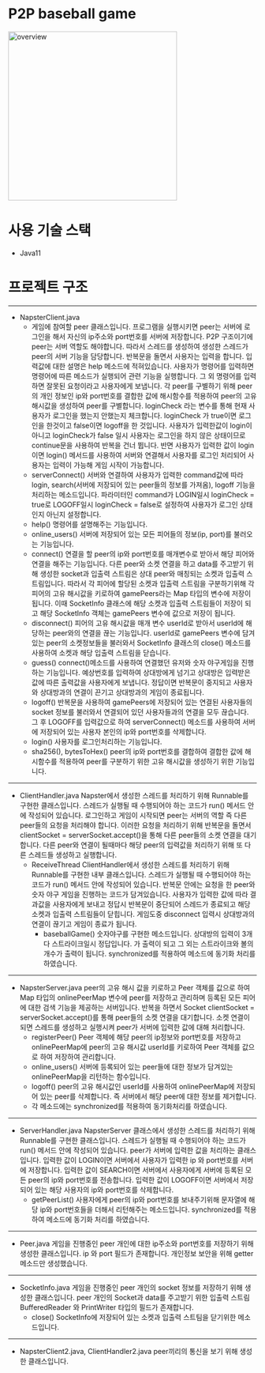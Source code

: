 # P2P baseball game
<img width="342" alt="overview" src="https://user-images.githubusercontent.com/69111959/236689624-dfab058a-5e66-4082-a13a-597efb015dbf.png">


# 사용 기술 스택
* Java11


# 프로젝트 구조
***
* NapsterClient.java 
  * 게임에 참여할 peer 클래스입니다. 
  프로그램을 실행시키면 peer는 서버에 로그인을 해서 자신의 ip주소와 port번호를 서버에 저장합니다.
  P2P 구조이기에 peer는 서버 역할도 해야합니다. 따라서 스레드를 생성하여 생성한 스레드가 peer의 서버 기능을 담당합니다.
  반복문을 돌면서 사용자는 입력을 합니다. 입력값에 대한 설명은 help 메소드에 적혀있습니다.
  사용자가 명령어를 입력하면 명령어에 따른 메소드가 실행되어 관련 기능을 실행합니다. 그 외 명령어를 입력하면 잘못된 요청이라고 사용자에게 보냅니다.
  각 peer를 구별하기 위해 peer의 개인 정보인 ip와 port번호를 결합한 값에 해시함수를 적용하여 peer의 고유 해시값을 생성하여 peer를 구별합니다.
  loginCheck 라는 변수를 통해 현재 사용자가 로그인을 했는지 안했는지 체크합니다. loginCheck 가 true이면 로그인을 한것이고 false이면 logoff을 한 것입니다.
  사용자가 입력한값이 login이 아니고 loginCheck가 false 일시 사용자는 로그인을 하지 않은 상태이므로 continue문을 사용하여 반복을 건너 뜁니다.
  반면 사용자가 입력한 값이 login이면 login() 메서드를 사용하여 서버와 연결해서 사용자를 로그인 처리되어 사용자는 입력이 가능해 게임 시작이 가능합니다.
  * serverConnect()
    서버와 연결하여 사용자가 입력한 command값에 따라 login, search(서버에 저장되어 있는 peer들의 정보를 가져옴), logoff 기능을 처리하는 메소드입니다. 
    파라미터인 command가 LOGIN일시 loginCheck = true로 LOGOFF일시 loginCheck = false로 설정하여 사용자가 로그인 상태인지 아닌지 설정합니다.
  * help() 
    명령어를 설명해주는 기능입니다.
  * online_users()
    서버에 저장되어 있는 모든 피어들의 정보(ip, port)를 불러오는 기능입니다.
  * connect()
    연결을 할 peer의 ip와 port번호를 매개변수로 받아서 해당 피어와 연결을 해주는 기능입니다. 
    다른 peer와 소켓 연결을 하고 data를 주고받기 위해 생성한 socket과 입출력 스트림은 상대 peer와 매칭되는 소켓과 입출력 스트림입니다.
    따라서 각 피어에 할당된 소켓과 입출력 스트림을 구분하기위해 각 피어의 고유 해시값을 키로하여 gamePeers라는 Map 타입의 변수에 저장이 됩니다. 
    이때 SocketInfo 클래스에 해당 소켓과 입출력 스트림들이 저장이 되고 해당 SocketInfo 객체는 gamePeers 변수에 값으로 저장이 됩니다.
  * disconnect()
    피어의 고유 해시값을 매개 변수 userId로 받아서 userId에 해당하는 peer와의 연결을 끊는 기능입니다.
    userId로 gamePeers 변수에 담겨있는 peer의 소켓정보들을 불러와서 SocketInfo 클래스의 close() 메소드를 사용하여 소켓과 해당 입출력 스트림을 닫습니다.
  * guess()
    connect()메소드를 사용하여 연결했던 유저와 숫자 야구게임을 진행하는 기능입니다.
    예상번호를 입력하여 상대방에게 넘기고 상대방은 입력받은 값에 따른 출력값을 사용자에게 보냅니다.
    정답이면 반복문이 중지되고 사용자와 상대방과의 연결이 끈기고 상대방과의 게임이 종료됩니다.
  * logoff()
    반복문을 사용하여 gamePeers에 저장되어 있는 연결된 사용자들의 socket 정보를 불러와서 연결되어 있던 사용자들과의 연결을 모두 끊습니다.
    그 후 LOGOFF를 입력값으로 하여 serverConnect() 메소드를 사용하여 서버에 저장되어 있는 사용자 본인의 ip와 port번호를 삭제합니다.
  * login()
    사용자를 로그인처리하는 기능입니다. 
  * sha256(), bytesToHex()
    peer의 ip와 port번호를 결합하여 결합한 값에 해시함수를 적용하여 peer를 구분하기 위한 고유 해시값을 생성하기 위한 기능입니다.

***
* ClientHandler.java
  Napster에서 생성한 스레드를 처리하기 위해 Runnable를 구현한 클래스입니다.
  스레드가 실행될 때 수행되어야 하는 코드가 run() 메서드 안에 작성되어 있습니다.
  로그인하고 게임이 시작되면 peer는 서버의 역할 즉 다른 peer들의 요청을 처리해야 합니다. 
  이러한 요청을 처리하기 위해 반복문을 돌면서 clientSocket = serverSocket.accept()을 통해 다른 peer들의 소켓 연결을 대기합니다.
  다른 peer와 연결이 될때마다 해당 peer의 입력값을 처리하기 위해 또 다른 스레드들 생성하고 실행합니다.
  * ReceiveThread
    ClientHandler에서 생성한 스레드를 처리하기 위해 Runnable를 구현한 내부 클래스입니다.
    스레드가 실행될 때 수행되어야 하는 코드가 run() 메서드 안에 작성되어 있습니다.
    반복문 안에는 요청을 한 peer와 숫자 야구 게임을 진행하는 코드가 담겨있습니다. 
    사용자가 입력한 값에 따라 결과값을 사용자에게 보내고 정답시 반복문이 중단되어 스레드가 종료되고 해당 소켓과 입출력 스트림들이 닫힙니다.
    게임도중 disconnect 입력시 상대방과의 연결이 끊기고 게임이 종료가 됩니다.
    * baseballGame()
      숫자야구를 구현한 메소드입니다. 상대방의 입력이 3개다 스트라이크일시 정답입니다. 가 출력이 되고 그 외는 스트라이크와 볼의 개수가 출력이 됩니다.
      synchronized를 적용하여 메소드에 동기화 처리를 하였습니다.

***
* NapsterServer.java
  peer의 고유 해시 값을 키로하고 Peer 객체를 값으로 하여 Map 타입의 onlinePeerMap 변수에 peer를 저장하고 관리하며 등록된 모든 피어에 대한 검색 기능을 제공하는 서버입니다.
  반복을 하면서 Socket clientSocket = serverSocket.accept()를 통해 peer들의 소켓 연결을 대기합니다.
  소켓 연결이 되면 스레드를 생성하고 실행시켜 peer가 서버에 입력한 값에 대해 처리합니다.
  * registerPeer()
    Peer 객체에 해당 peer의 ip정보와 port번호를 저장하고 onlinePeerMap에 peer의 고유 해시값 userId를 키로하여 Peer 객체를 값으로 하여 저장하여 관리합니다.
  * online_users()
    서버에 등록되어 있는 peer들에 대한 정보가 담겨있는 onlinePeerMap을 리턴하는 함수입니다.
  * logoff()
    peer의 고유 해시값인 userId를 사용하여 onlinePeerMap에 저장되어 있는 peer를 삭제합니다. 즉 서버에서 해당 peer에 대한 정보를 제거합니다.
  * 각 메소드에는 synchronized를 적용하여 동기화처리를 하였습니다. 

***
* ServerHandler.java
  NapsterServer 클래스에서 생성한 스레드를 처리하기 위해 Runnable를 구현한 클래스입니다.
  스레드가 실행될 때 수행되어야 하는 코드가 run() 메서드 안에 작성되어 있습니다.
  peer가 서버에 입력한 값을 처리하는 클래스입니다. 
  입력한 값이 LOGIN이면 서버에서 사용자가 입력한 ip 와 port번호를 서버에 저장합니다.
  입력한 값이 SEARCH이면 서버에서 사용자에게 서버에 등록된 모든 peer의 ip와 port번호를 전송합니다.
  입력한 값이 LOGOFF이면 서버에서 저장되어 있는 해당 사용자의 ip와 port번호를 삭제합니다.  
  * getPeerList()
    사용자에게 peer의 ip와 port번호를 보내주기위해 문자열에 해당 ip와 port번호들을 더해서 리턴해주는 메소드입니다.
    synchronized를 적용하여 메소드에 동기화 처리를 하였습니다.

***
* Peer.java
  게임을 진행중인 peer 개인에 대한 ip주소와 port번호를 저장하기 위해 생성한 클래스입니다.
  ip 와 port 필드가 존재합니다.
  개인정보 보안을 위해 getter 메소드만 생성했습니다.
  
***
* SocketInfo.java
  게임을 진행중인 peer 개인의 socket 정보를 저장하기 위해 생성한 클래스입니다.
  peer 개인의 Socket과 data를 주고받기 위한 입출력 스트림 BufferedReader 와 PrintWriter 타입의 필드가 존재합니다.
  * close()
    SocketInfo에 저장되어 있는 소켓과 입출력 스트팀을 닫기위한 메소드입니다.

***
* NapsterClient2.java, ClientHandler2.java
  peer끼리의 통신을 보기 위해 생성한 클래스입니다.
